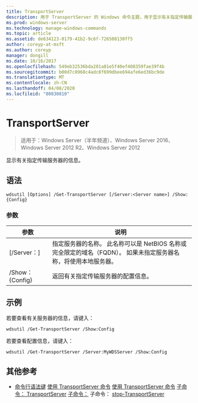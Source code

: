 ```yaml
---
title: TransportServer
description: 用于 TransportServer 的 Windows 命令主题，用于显示有关指定传输服务器的信息。
ms.prod: windows-server
ms.technology: manage-windows-commands
ms.topic: article
ms.assetid: de634123-0179-41b2-9c6f-726508130ff5
author: coreyp-at-msft
ms.author: coreyp
manager: dongill
ms.date: 10/16/2017
ms.openlocfilehash: 549eb32536bda201a81e5f40ef408359fae39f4b
ms.sourcegitcommit: b00d7c8968c4adc8f699dbee694afe6ed36bc9de
ms.translationtype: MT
ms.contentlocale: zh-CN
ms.lasthandoff: 04/08/2020
ms.locfileid: "80830810"
---
```

# <a name="get-transportserver"></a>TransportServer

>适用于：Windows Server（半年频道）、Windows Server 2016、Windows Server 2012 R2、Windows Server 2012

显示有关指定传输服务器的信息。

## <a name="syntax"></a>语法
```
wdsutil [Options] /Get-TransportServer [/Server:<Server name>] /Show:{Config}
```
### <a name="parameters"></a>参数
|参数|说明|
|-------|--------|
|[/Server：<Server name>]|指定服务器的名称。 此名称可以是 NetBIOS 名称或完全限定的域名（FQDN）。 如果未指定服务器名称，将使用本地服务器。|
|/Show： {Config}|返回有关指定传输服务器的配置信息。|
## <a name="examples"></a><a name=BKMK_examples></a>示例
若要查看有关服务器的信息，请键入：
```
wdsutil /Get-TransportServer /Show:Config
```
若要查看配置信息，请键入：
```
wdsutil /Get-TransportServer /Server:MyWDSServer /Show:Config
```
## <a name="additional-references"></a>其他参考
- [命令行语法键](command-line-syntax-key.md)
[使用 TransportServer 命令](using-the-disable-transportserver-command.md)
[使用 TransportServer 命令](using-the-enable-transportserver-command.md)
[子命令： TransportServer](subcommand-set-transportserver.md)
[子命令：](subcommand-start-transportserver.md)
子命令： [stop-TransportServer](subcommand-stop-transportserver.md)
